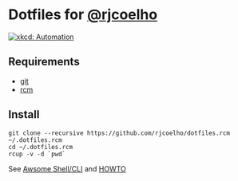 # Dotfiles for [@rjcoelho](https://github.com/rjcoelho)

[![xkcd: Automation](http://imgs.xkcd.com/comics/automation.png)](http://xkcd.com/1319/)

## Requirements

- [git](https://github.com/git/git)
- [rcm](https://github.com/thoughtbot/rcm)

## Install
```
git clone --recursive https://github.com/rjcoelho/dotfiles.rcm ~/.dotfiles.rcm
cd ~/.dotfiles.rcm
rcup -v -d `pwd`
```

See [Awsome Shell/CLI](AWSOME) and [HOWTO](HOWTO)
